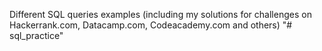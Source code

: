 Different SQL queries examples 
(including my solutions for challenges on Hackerrank.com, Datacamp.com, Codeacademy.com and others) 
"# sql_practice" 
